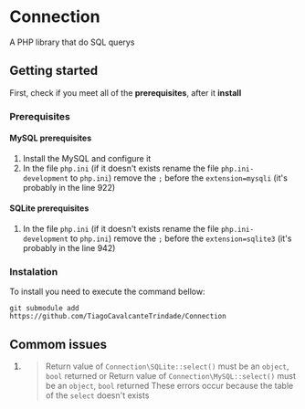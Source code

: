 # Connection
A PHP library that do SQL querys

## Getting started
First, check if you meet all of the **prerequisites**, after it **install**
### Prerequisites
#### MySQL prerequisites
1. Install the MySQL and configure it
2. In the file `php.ini` (if it doesn't exists rename the file `php.ini-development` to `php.ini`) remove the `;` before the `extension=mysqli` (it's probably in the line 922)
#### SQLite prerequisites
1. In the file `php.ini` (if it doesn't exists rename the file `php.ini-development` to `php.ini`) remove the `;` before the `extension=sqlite3` (it's probably in the line 942)
### Instalation
To install you need to execute the command bellow:
```shell
git submodule add https://github.com/TiagoCavalcanteTrindade/Connection
```
## Commom issues
1.	> Return value of `Connection\SQLite::select()` must be an `object`, `bool` returned
	or
	> Return value of `Connection\MySQL::select()` must be an `object`, `bool` returned
	These errors occur because the table of the `select` doesn't exists